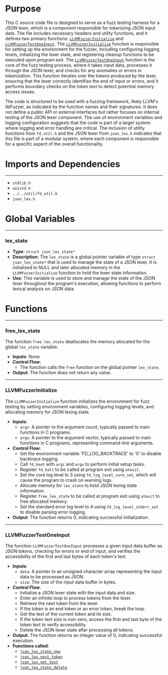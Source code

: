 # Purpose
This C source code file is designed to serve as a fuzz testing harness for a JSON lexer, which is a component responsible for tokenizing JSON input data. The file includes necessary headers and utility functions, and it defines two primary functions: [`LLVMFuzzerInitialize`](#LLVMFuzzerInitialize) and [`LLVMFuzzerTestOneInput`](#LLVMFuzzerTestOneInput). The [`LLVMFuzzerInitialize`](#LLVMFuzzerInitialize) function is responsible for setting up the environment for the fuzzer, including configuring logging levels, initializing the lexer state, and registering cleanup functions to be executed upon program exit. The [`LLVMFuzzerTestOneInput`](#LLVMFuzzerTestOneInput) function is the core of the fuzz testing process, where it takes input data, processes it through the JSON lexer, and checks for any anomalies or errors in tokenization. This function iterates over the tokens produced by the lexer, ensuring that the lexer correctly identifies the end of input or errors, and it performs boundary checks on the token text to detect potential memory access issues.

The code is structured to be used with a fuzzing framework, likely LLVM's libFuzzer, as indicated by the function names and their signatures. It does not define a public API or external interfaces but rather focuses on internal testing of the JSON lexer component. The use of environment variables and logging configuration suggests that the code is part of a larger system where logging and error handling are critical. The inclusion of utility functions from `fd_util.h` and the JSON lexer from `json_lex.h` indicates that this file is part of a modular system, where each component is responsible for a specific aspect of the overall functionality.
# Imports and Dependencies

---
- `stdlib.h`
- `unistd.h`
- `../../util/fd_util.h`
- `json_lex.h`


# Global Variables

---
### lex\_state
- **Type**: `struct json_lex_state*`
- **Description**: The `lex_state` is a global pointer variable of type `struct json_lex_state*` that is used to manage the state of a JSON lexer. It is initialized to NULL and later allocated memory in the `LLVMFuzzerInitialize` function to hold the lexer state information.
- **Use**: This variable is used to store and manage the state of the JSON lexer throughout the program's execution, allowing functions to perform lexical analysis on JSON data.


# Functions

---
### free\_lex\_state<!-- {{#callable:free_lex_state}} -->
The function `free_lex_state` deallocates the memory allocated for the global `lex_state` variable.
- **Inputs**: None
- **Control Flow**:
    - The function calls the `free` function on the global pointer `lex_state`.
- **Output**: The function does not return any value.


---
### LLVMFuzzerInitialize<!-- {{#callable:LLVMFuzzerInitialize}} -->
The `LLVMFuzzerInitialize` function initializes the environment for fuzz testing by setting environment variables, configuring logging levels, and allocating memory for JSON lexing state.
- **Inputs**:
    - `argc`: A pointer to the argument count, typically passed to main functions in C programs.
    - `argv`: A pointer to the argument vector, typically passed to main functions in C programs, representing command-line arguments.
- **Control Flow**:
    - Set the environment variable 'FD_LOG_BACKTRACE' to '0' to disable backtrace logging.
    - Call `fd_boot` with `argc` and `argv` to perform initial setup tasks.
    - Register `fd_halt` to be called at program exit using `atexit`.
    - Set the core log level to 3 using `fd_log_level_core_set`, which will cause the program to crash on warning logs.
    - Allocate memory for `lex_state` to hold JSON lexing state information.
    - Register `free_lex_state` to be called at program exit using `atexit` to free allocated memory.
    - Set the standard error log level to 4 using `fd_log_level_stderr_set` to disable parsing error logging.
- **Output**: The function returns 0, indicating successful initialization.


---
### LLVMFuzzerTestOneInput<!-- {{#callable:LLVMFuzzerTestOneInput}} -->
The function `LLVMFuzzerTestOneInput` processes a given input data buffer as JSON tokens, checking for errors or end of input, and verifies the accessibility of the first and last bytes of each token's text.
- **Inputs**:
    - `data`: A pointer to an unsigned character array representing the input data to be processed as JSON.
    - `size`: The size of the input data buffer in bytes.
- **Control Flow**:
    - Initialize a JSON lexer state with the input data and size.
    - Enter an infinite loop to process tokens from the lexer.
    - Retrieve the next token from the lexer.
    - If the token is an end token or an error token, break the loop.
    - Get the text of the current token and its size.
    - If the token text size is non-zero, access the first and last byte of the token text to verify accessibility.
    - Delete the JSON lexer state after processing all tokens.
- **Output**: The function returns an integer value of 0, indicating successful execution.
- **Functions called**:
    - [`json_lex_state_new`](json_lex.c.driver.md#json_lex_state_new)
    - [`json_lex_next_token`](json_lex.c.driver.md#json_lex_next_token)
    - [`json_lex_get_text`](json_lex.c.driver.md#json_lex_get_text)
    - [`json_lex_state_delete`](json_lex.c.driver.md#json_lex_state_delete)


